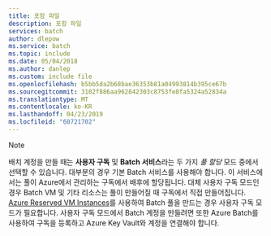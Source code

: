 ```yaml
---
title: 포함 파일
description: 포함 파일
services: batch
author: dlepow
ms.service: batch
ms.topic: include
ms.date: 05/04/2018
ms.author: danlep
ms.custom: include file
ms.openlocfilehash: b5bb5da2b68bae36353b81a04993814b395ce67b
ms.sourcegitcommit: 3102f886aa962842303c8753fe8fa5324a52834a
ms.translationtype: MT
ms.contentlocale: ko-KR
ms.lasthandoff: 04/23/2019
ms.locfileid: "60721702"
---
```

> [!NOTE]
> 배치 계정을 만들 때는 **사용자 구독** 및 **Batch 서비스**라는 두 가지 *풀 할당* 모드 중에서 선택할 수 있습니다. 대부분의 경우 기본 Batch 서비스를 사용해야 합니다. 이 서비스에서는 풀이 Azure에서 관리하는 구독에서 배후에 할당됩니다. 대체 사용자 구독 모드인 경우 Batch VM 및 기타 리소스는 풀이 만들어질 때 구독에서 직접 만들어집니다. [Azure Reserved VM Instances](https://azure.microsoft.com/pricing/reserved-vm-instances/)를 사용하여 Batch 풀을 만드는 경우 사용자 구독 모드가 필요합니다. 사용자 구독 모드에서 Batch 계정을 만들려면 또한 Azure Batch를 사용하여 구독을 등록하고 Azure Key Vault와 계정을 연결해야 합니다.